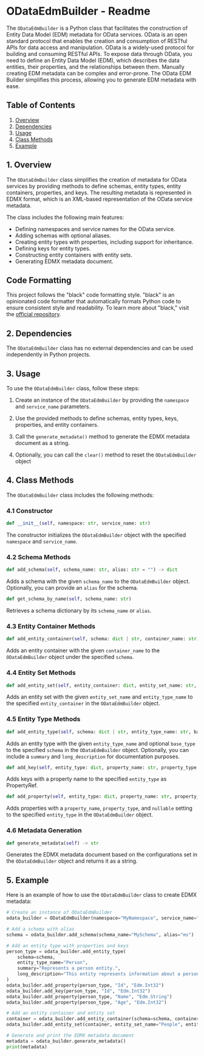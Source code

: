 # ODataEdmBuilder - Readme

The `ODataEdmBuilder` is a Python class that facilitates the construction of Entity Data Model (EDM) metadata for OData services. OData is an open standard protocol that enables the creation and consumption of RESTful APIs for data access and manipulation.
OData is a widely-used protocol for building and consuming RESTful APIs. To expose data through OData, you need to define an Entity Data Model (EDM), which describes the data entities, their properties, and the relationships between them. Manually creating EDM metadata can be complex and error-prone. The OData EDM Builder simplifies this process, allowing you to generate EDM metadata with ease.

## Table of Contents

1. [Overview](#overview)
2. [Dependencies](#dependencies)
3. [Usage](#usage)
4. [Class Methods](#class-methods)
5. [Example](#example)

## 1. Overview <a name="overview"></a>

The `ODataEdmBuilder` class simplifies the creation of metadata for OData services by providing methods to define schemas, entity types, entity containers, properties, and keys. The resulting metadata is represented in EDMX format, which is an XML-based representation of the OData service metadata.

The class includes the following main features:
- Defining namespaces and service names for the OData service.
- Adding schemas with optional aliases.
- Creating entity types with properties, including support for inheritance.
- Defining keys for entity types.
- Constructing entity containers with entity sets.
- Generating EDMX metadata document.

## Code Formatting

This project follows the "black" code formatting style. "black" is an opinionated code formatter that automatically formats Python code to ensure consistent style and readability. To learn more about "black," visit the [official repository](https://github.com/psf/black).

## 2. Dependencies <a name="dependencies"></a>

The `ODataEdmBuilder` class has no external dependencies and can be used independently in Python projects.

## 3. Usage <a name="usage"></a>

To use the `ODataEdmBuilder` class, follow these steps:

1. Create an instance of the `ODataEdmBuilder` by providing the `namespace` and `service_name` parameters.

2. Use the provided methods to define schemas, entity types, keys, properties, and entity containers.

3. Call the `generate_metadata()` method to generate the EDMX metadata document as a string.

4. Optionally, you can call the `clear()` method to reset the `ODataEdmBuilder` object 

## 4. Class Methods <a name="class-methods"></a>

The `ODataEdmBuilder` class includes the following methods:

### 4.1 Constructor

```python
def __init__(self, namespace: str, service_name: str)
```

The constructor initializes the `ODataEdmBuilder` object with the specified `namespace` and `service_name`.

### 4.2 Schema Methods

```python
def add_schema(self, schema_name: str, alias: str = "") -> dict
```

Adds a schema with the given `schema_name` to the `ODataEdmBuilder` object. Optionally, you can provide an `alias` for the schema.

```python
def get_schema_by_name(self, schema_name: str)
```

Retrieves a schema dictionary by its `schema_name` or `alias`.

### 4.3 Entity Container Methods

```python
def add_entity_container(self, schema: dict | str, container_name: str) -> dict
```

Adds an entity container with the given `container_name` to the `ODataEdmBuilder` object under the specified `schema`.

### 4.4 Entity Set Methods

```python
def add_entity_set(self, entity_container: dict, entity_set_name: str, entity_type_name: str) -> dict
```

Adds an entity set with the given `entity_set_name` and `entity_type_name` to the specified `entity_container` in the `ODataEdmBuilder` object.

### 4.5 Entity Type Methods

```python
def add_entity_type(self, schema: dict | str, entity_type_name: str, base_type: str = "", summary: str = "", long_description: str = "") -> dict
```

Adds an entity type with the given `entity_type_name` and optional `base_type` to the specified `schema` in the `ODataEdmBuilder` object. Optionally, you can include a `summary` and `long_description` for documentation purposes.

```python
def add_key(self, entity_type: dict, property_name: str, property_type: str)
```

Adds keys with a property name to the specified `entity_type` as PropertyRef.

```python
def add_property(self, entity_type: dict, property_name: str, property_type: str, nullable: bool = True) -> dict
```

Adds properties with a `property_name`, `property_type`, and `nullable` setting to the specified `entity_type` in the `ODataEdmBuilder` object.

### 4.6 Metadata Generation

```python
def generate_metadata(self) -> str
```

Generates the EDMX metadata document based on the configurations set in the `ODataEdmBuilder` object and returns it as a string.

## 5. Example <a name="example"></a>

Here is an example of how to use the `ODataEdmBuilder` class to create EDMX metadata:

```python
# Create an instance of ODataEdmBuilder
odata_builder = ODataEdmBuilder(namespace="MyNamespace", service_name="MyODataService")

# Add a schema with alias
schema = odata_builder.add_schema(schema_name="MySchema", alias="ms")

# Add an entity type with properties and keys
person_type = odata_builder.add_entity_type(
    schema=schema,
    entity_type_name="Person",
    summary="Represents a person entity.",
    long_description="This entity represents information about a person.",
)
odata_builder.add_property(person_type, "Id", "Edm.Int32")
odata_builder.add_key(person_type, "Id", "Edm.Int32")
odata_builder.add_property(person_type, "Name", "Edm.String")
odata_builder.add_property(person_type, "Age", "Edm.Int32")

# Add an entity container and entity set
container = odata_builder.add_entity_container(schema=schema, container_name="MyContainer")
odata_builder.add_entity_set(container, entity_set_name="People", entity_type_name="MySchema.Person")

# Generate and print the EDMX metadata document
metadata = odata_builder.generate_metadata()
print(metadata)
```

